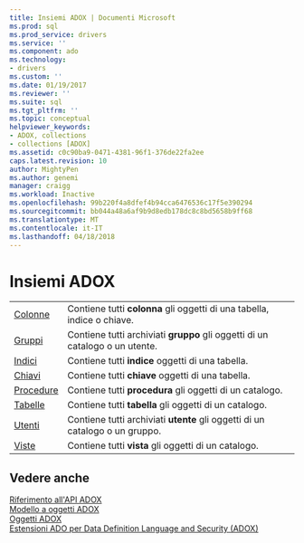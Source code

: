 ```yaml
---
title: Insiemi ADOX | Documenti Microsoft
ms.prod: sql
ms.prod_service: drivers
ms.service: ''
ms.component: ado
ms.technology:
- drivers
ms.custom: ''
ms.date: 01/19/2017
ms.reviewer: ''
ms.suite: sql
ms.tgt_pltfrm: ''
ms.topic: conceptual
helpviewer_keywords:
- ADOX, collections
- collections [ADOX]
ms.assetid: c0c90ba9-0471-4381-96f1-376de22fa2ee
caps.latest.revision: 10
author: MightyPen
ms.author: genemi
manager: craigg
ms.workload: Inactive
ms.openlocfilehash: 99b220f4a8dfef4b94cca6476536c17f5e390294
ms.sourcegitcommit: bb044a48a6af9b9d8edb178dc8c8bd5658b9ff68
ms.translationtype: MT
ms.contentlocale: it-IT
ms.lasthandoff: 04/18/2018
---
```

# <a name="adox-collections"></a>Insiemi ADOX
|||  
|-|-|  
|[Colonne](../../../ado/reference/adox-api/columns-collection-adox.md)|Contiene tutti **colonna** gli oggetti di una tabella, indice o chiave.|  
|[Gruppi](../../../ado/reference/adox-api/groups-collection-adox.md)|Contiene tutti archiviati **gruppo** gli oggetti di un catalogo o un utente.|  
|[Indici](../../../ado/reference/adox-api/indexes-collection-adox.md)|Contiene tutti **indice** oggetti di una tabella.|  
|[Chiavi](../../../ado/reference/adox-api/keys-collection-adox.md)|Contiene tutti **chiave** oggetti di una tabella.|  
|[Procedure](../../../ado/reference/adox-api/procedures-collection-adox.md)|Contiene tutti **procedura** gli oggetti di un catalogo.|  
|[Tabelle](../../../ado/reference/adox-api/tables-collection-adox.md)|Contiene tutti **tabella** gli oggetti di un catalogo.|  
|[Utenti](../../../ado/reference/adox-api/users-collection-adox.md)|Contiene tutti archiviati **utente** gli oggetti di un catalogo o un gruppo.|  
|[Viste](../../../ado/reference/adox-api/views-collection-adox.md)|Contiene tutti **vista** gli oggetti di un catalogo.|  
  
## <a name="see-also"></a>Vedere anche  
 [Riferimento all'API ADOX](../../../ado/reference/adox-api/adox-api-reference.md)   
 [Modello a oggetti ADOX](../../../ado/reference/adox-api/adox-object-model.md)   
 [Oggetti ADOX](../../../ado/reference/adox-api/adox-objects.md)   
 [Estensioni ADO per Data Definition Language and Security (ADOX)](../../../ado/guide/extensions/ado-extensions-for-data-definition-language-and-security-adox.md)
